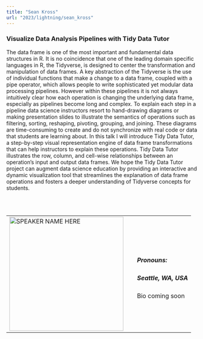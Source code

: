 ```yaml
---
title: "Sean Kross"
url: "2023/lightning/sean_kross"
---
```


### Visualize Data Analysis Pipelines with Tidy Data Tutor

The data frame is one of the most important and fundamental data structures in
R. It is no coincidence that one of the leading domain specific languages in
R, the Tidyverse, is designed to center the transformation and manipulation of
data frames. A key abstraction of the Tidyverse is the use of individual 
functions that make a change to a data frame, coupled with a pipe operator,
which allows people to write sophisticated yet modular data processing pipelines.
However within these pipelines it is not always intuitively clear how each
operation is changing the underlying data frame, especially as pipelines become
long and complex. To explain each step in a pipeline data science instructors
resort to hand-drawing diagrams or making presentation slides to illustrate the 
semantics of operations such as filtering, sorting, reshaping, pivoting, 
grouping, and joining. These diagrams are time-consuming to create and do not 
synchronize with real code or data that students are learning about. In this
talk I will introduce Tidy Data Tutor, a step-by-step visual representation 
engine of data frame transformations that can help instructors to explain 
these operations. Tidy Data Tutor illustrates the row, column, and cell-wise 
relationships between an operation’s input and output data frames. We hope the 
Tidy Data Tutor project can augment data science education by providing an 
interactive and dynamic visualization tool that streamlines the explanation of 
data frame operations and fosters a deeper understanding of Tidyverse concepts 
for students.

<br><br>

<table>
  <tr><td><img width="300px" style="float: left; padding: 0px 20px 0px 0px;" 
           src="../../../../img/logo/logo_2023/logo_2023.png" alt="SPEAKER NAME HERE"></td>
  <td>
      <h5>Pronouns: </h5>
      <h5>Seattle, WA, USA</h5>
      Bio coming soon
      </td></tr>

</table>


